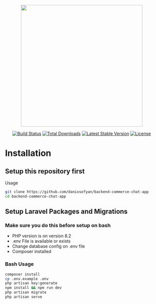 <p align="center"><a href="https://laravel.com" target="_blank"><img src="https://raw.githubusercontent.com/laravel/art/master/logo-lockup/5%20SVG/2%20CMYK/1%20Full%20Color/laravel-logolockup-cmyk-red.svg" width="400"></a></p>

<p align="center">
<a href="https://travis-ci.org/laravel/framework"><img src="https://travis-ci.org/laravel/framework.svg" alt="Build Status"></a>
<a href="https://packagist.org/packages/laravel/framework"><img src="https://img.shields.io/packagist/dt/laravel/framework" alt="Total Downloads"></a>
<a href="https://packagist.org/packages/laravel/framework"><img src="https://img.shields.io/packagist/v/laravel/framework" alt="Latest Stable Version"></a>
<a href="https://packagist.org/packages/laravel/framework"><img src="https://img.shields.io/packagist/l/laravel/framework" alt="License"></a>
</p>

# Installation

## Setup this repository first

Usage

```bash
git clone https://github.com/danixsofyan/backend-commerce-chat-app
cd backend-commerce-chat-app
```

## Setup Laravel Packages and Migrations

### Make sure you do this before setup on bash

-   PHP version is on version 8.2
-   .env File is available or exists
-   Change database config on .env file
-   Composer installed

### Bash Usage

```bash
composer install
cp .env.example .env
php artisan key:generate
npm install && npm run dev
php artisan migrate
php artisan serve
```
